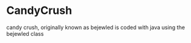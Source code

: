 # CandyCrush

candy crush, originally known as bejewled is coded with java using the bejewled class
